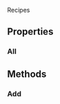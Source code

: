<p class="title">Recipes</p>

## Properties


### All
<div><Declaration modifier="public static Dictionary&amp;lt;&lt;a href=&quot;#/api/IndustrialValley.Data/.RecipeData&quot; title=&quot;.RecipeData&quot; class=&quot;inherit-link&quot;&gt;RecipeData&lt;/a&gt;&amp;gt;" content=" <span>&lt;span class=&quot;property&quot;&gt;All&lt;/span&gt; { &lt;span class=&quot;method&quot;&gt;get&lt;/span&gt;; }</span>"></Declaration></div>

## Methods

### Add

<div><Declaration modifier="public static void" content=" <span>&lt;span class=&quot;method&quot;&gt;Add&lt;/span&gt;(&lt;span class=&quot;param&quot;&gt;&lt;a href=&quot;#/api/IndustrialValley.Data/RecipeData&quot; title=&quot;RecipeData&quot; class=&quot;inherit-link&quot;&gt;RecipeData&lt;/a&gt;&lt;/span&gt; recipe)</span>"></Declaration></div>
